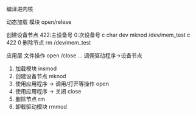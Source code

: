 编译进内核

动态加载
模块 open/relese

 创建设备节点
422:主设备号 	0:次设备号	c char dev
mknod /dev/mem_test c 422 0
删除节点
rm /dev/mem_test 

应用层 文件操作
open /close ...
调佣驱动程序->设备节点

1. 加载模块 	insmod
2. 创建设备节点 	mknod
3. 使用应用程序 -> 调用/打开等操作 open
4. 使用应用程序 -> 关闭 close
5. 删除节点		rm
6. 卸载驱动模块  	rmmod